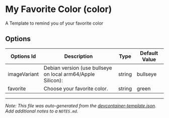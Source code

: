 
# My Favorite Color (color)

A Template to remind you of your favorite color

## Options

| Options Id | Description | Type | Default Value |
|-----|-----|-----|-----|
| imageVariant | Debian version (use bullseye on local arm64/Apple Silicon): | string | bullseye |
| favorite | Choose your favorite color. | string | green |



---

_Note: This file was auto-generated from the [devcontainer-template.json](https://github.com/alexr00/template-starter/blob/main/src/color/devcontainer-template.json).  Add additional notes to a `NOTES.md`._
